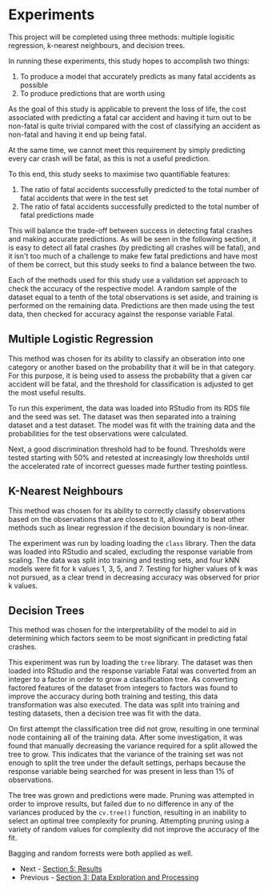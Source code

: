 # Experiments

This project will be completed using three methods: multiple logisitic regression, k-nearest neighbours, and decision trees.

In running these experiments, this study hopes to accomplish two things:

1. To produce a model that accurately predicts as many fatal accidents as possible
2. To produce predictions that are worth using

As the goal of this study is applicable to prevent the loss of life, the cost associated with predicting a fatal car accident and having it turn out to be non-fatal is quite trivial compared with the cost of classifying an accident as non-fatal and having it end up being fatal.

At the same time, we cannot meet this requirement by simply predicting every car crash will be fatal, as this is not a useful prediction.

To this end, this study seeks to maximise two quantifiable features:

1. The ratio of fatal accidents successfully predicted to the total number of fatal accidents that were in the test set
2. The ratio of fatal accidents successfully predicted to the total number of fatal predictions made

This will balance the trade-off between success in detecting fatal crashes and making accurate predictions. As will be seen in the following section, it is easy to detect all fatal crashes (by predicting all crashes will be fatal), and it isn't too much of a challenge to make few fatal predictions and have most of them be correct, but this study seeks to find a balance between the two.

Each of the methods used for this study use a validation set approach to check the accuracy of the respective model. A random sample of the dataset equal to a tenth of the total observations is set aside, and training is performed on the remaining data. Predictions are then made using the test data, then checked for accuracy against the response variable Fatal.

## Multiple Logistic Regression
This method was chosen for its ability to classify an obseration into one category or another based on the probability that it will be in that category. For this purpose, it is being used to assess the probability that a given car accident will be fatal, and the threshold for classification is adjusted to get the most useful results.

To run this experiment, the data was loaded into RStudio from its RDS file and the seed was set. The dataset was then separated into a training dataset and a test dataset. The model was fit with the training data and the probabilities for the test observations were calculated.

Next, a good discrimination threshold had to be found. Thresholds were tested starting with 50% and retested at increasingly low thresholds until the accelerated rate of incorrect guesses made further testing pointless.

## K-Nearest Neighbours
This method was chosen for its ability to correctly classify observations based on the observations that are closest to it, allowing it to beat other methods such as linear regression if the decision boundary is non-linear.

The experiment was run by loading loading the `class` library. Then the data was loaded into RStudio and scaled, excluding the response variable from scaling. The data was split into training and testing sets, and four kNN models were fit for k values 1, 3, 5, and 7. Testing for higher values of k was not pursued, as a clear trend in decreasing accuracy was observed for prior k values.

## Decision Trees
This method was chosen for the interpretability of the model to aid in determining which factors seem to be most significant in predicting fatal crashes.

This experiment was run by loading the `tree` library. The dataset was then loaded into RStudio and the response variable Fatal was converted from an integer to a factor in order to grow a classification tree. As converting factored features of the dataset from integers to factors was found to improve the accuracy during both training and testing, this data transformation was also executed. The data was split into training and testing datasets, then a decision tree was fit with the data.

On first attempt the classification tree did not grow, resulting in one terminal node containing all of the training data. After some investigation, it was found that manually decreasing the variance required for a split allowed the tree to grow. This indicates that the variance of the training set was not enough to split the tree under the default settings, perhaps because the response variable being searched for was present in less than 1% of observations.

The tree was grown and predictions were made. Pruning was attempted in order to improve results, but failed due to no difference in any of the variances produced by the `cv.tree()` function, resulting in an inability to select an optimal tree complexity for pruning. Attempting pruning using a variety of random values for complexity did not improve the accuracy of the fit.

Bagging and random forrests were both applied as well.

- Next - [Section 5: Results](s5_results.md)
- Previous - [Section 3: Data Exploration and Processing](s3_data_exploration.md)